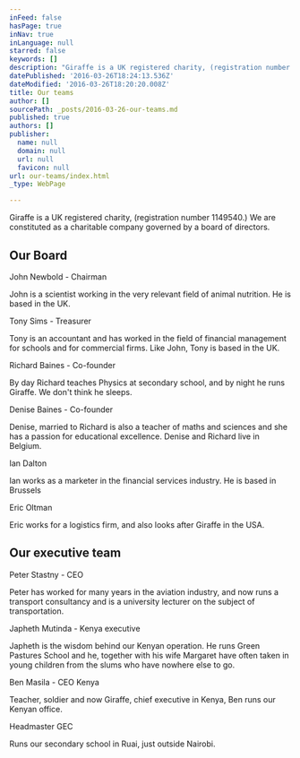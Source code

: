 ```yaml
---
inFeed: false
hasPage: true
inNav: true
inLanguage: null
starred: false
keywords: []
description: "Giraffe is a UK registered charity, (registration number 1149540.) \_We are constituted as a charitable company governed by \_a board of directors."
datePublished: '2016-03-26T18:24:13.536Z'
dateModified: '2016-03-26T18:20:20.008Z'
title: Our teams
author: []
sourcePath: _posts/2016-03-26-our-teams.md
published: true
authors: []
publisher:
  name: null
  domain: null
  url: null
  favicon: null
url: our-teams/index.html
_type: WebPage

---
```

Giraffe is a UK registered charity, (registration number 1149540.)  We are constituted as a charitable company governed by  a board of directors.

## Our Board

John Newbold - Chairman

John is a scientist working in the very relevant field of animal nutrition.  He is based in the UK.

Tony Sims  - Treasurer

Tony is an accountant and has worked in the field of financial management for schools and for commercial firms. Like John, Tony is based in the UK.

Richard Baines - Co-founder

By day Richard teaches Physics at secondary school, and by night he runs Giraffe.  We don't think he sleeps.

Denise Baines - Co-founder

Denise, married to Richard is also a teacher of maths and sciences and she has a passion for educational excellence. Denise and Richard live in Belgium.

Ian Dalton

Ian works as a marketer in the financial services industry.  He is based in Brussels

Eric Oltman

Eric works for a logistics firm, and also looks after Giraffe in the USA.

## Our executive team

Peter Stastny - CEO

Peter has worked for many  years in the aviation industry, and now runs a transport consultancy and is a university lecturer on the subject of transportation.

Japheth Mutinda - Kenya executive

Japheth is the wisdom behind our Kenyan operation.  He runs Green Pastures School and he, together with his wife Margaret have often taken in young children from the slums who have nowhere else to go.

Ben Masila - CEO Kenya

Teacher, soldier and now Giraffe, chief executive in Kenya, Ben runs our Kenyan office.

Headmaster GEC

Runs our secondary school in Ruai, just outside Nairobi.